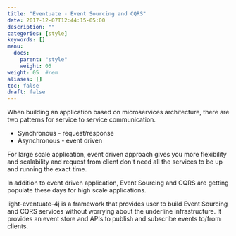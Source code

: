 ```yaml
---
title: "Eventuate - Event Sourcing and CQRS"
date: 2017-12-07T12:44:15-05:00
description: ""
categories: [style]
keywords: []
menu:
  docs:
    parent: "style"
    weight: 05
weight: 05	#rem
aliases: []
toc: false
draft: false
---
```


When building an application based on microservices architecture, there are two patterns
for service to service communication. 

* Synchronous - request/response
* Asynchronous - event driven

For large scale application, event driven approach gives you more flexibility and scalability
and request from client don't need all the services to be up and running the exact time. 

In addition to event driven application, Event Sourcing and CQRS are getting populate these
days for high scale applications. 

light-eventuate-4j is a framework that provides user to build Event Sourcing and CQRS services
without worrying about the underline infrastructure. It provides an event store and APIs to
publish and subscribe events to/from clients. 



